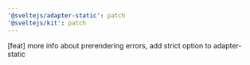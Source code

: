 ```yaml
---
'@sveltejs/adapter-static': patch
'@sveltejs/kit': patch
---
```


[feat] more info about prerendering errors, add strict option to adapter-static
